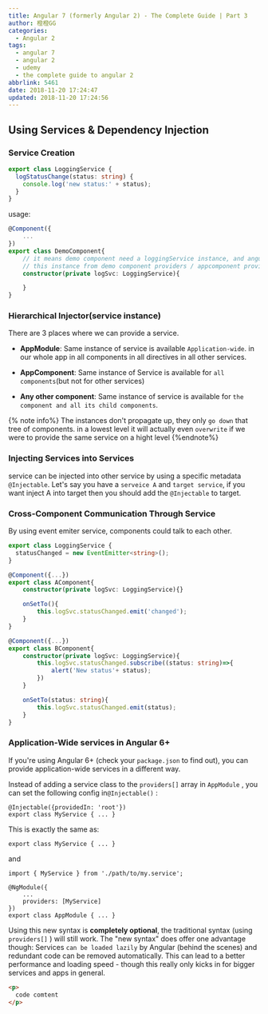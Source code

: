 ```yaml
---
title: Angular 7 (formerly Angular 2) - The Complete Guide | Part 3
author: 橙橙GG
categories:
  - Angular 2
tags:
  - angular 7
  - angular 2
  - udemy
  - the complete guide to angular 2
abbrlink: 5461
date: 2018-11-20 17:24:47
updated: 2018-11-20 17:24:56
---
```


## Using Services & Dependency Injection

### Service Creation

```typescript logging.service.ts
export class LoggingService {
  logStatusChange(status: string) {
    console.log('new status:' + status);
  }
}
```

<!--more-->

usage:

```typescript demo.component.ts
@Component({
    ...
})
export class DemoComponent{
    // it means demo component need a loggingService instance, and angular injector will give us
    // this instance from demo component providers / appcomponent providers / appmodule providers
    constructor(private logSvc: LoggingService){

    }
}

```

### Hierarchical Injector(service instance)

There are 3 places where we can provide a service.

- **AppModule**: Same instance of service is available `Application-wide`. in our whole app in all components in all directives in all other services.

- **AppComponent**: Same instance of Service is available for `all components`(but not for other services)

- **Any other component**: Same instance of service is available for `the component and all its child components`.

{% note info%}
The instances don't propagate up, they only `go down` that tree of components. in a lowest level it will actually even `overwrite` if we were to provide the same service on a hight level
{%endnote%}

### Injecting Services into Services

service can be injected into other service by using a specific metadata `@Injectable`. Let's say you have a `serveice A` and `target service`, if you want inject A into target then you should add the `@Injectable` to target.

### Cross-Component Communication Through Service

By using event emiter service, components could talk to each other.

```typescript logging.service.ts
export class LoggingService {
  statusChanged = new EventEmitter<string>();
}
```

```typescript component A
@Component({...})
export class AComponent{
    constructor(private logSvc: LoggingService){}

    onSetTo(){
        this.logSvc.statusChanged.emit('changed');
    }
}
```

```typescript component B
@Component({...})
export class BComponent{
    constructor(private logSvc: LoggingService){
        this.logSvc.statusChanged.subscribe((status: string)=>{
            alert('New status'+ status);
        })
    }

    onSetTo(status: string){
        this.logSvc.statusChanged.emit(status);
    }
}
```

### Application-Wide services in Angular 6+

If you're using Angular 6+ (check your `package.json` to find out), you can provide application-wide services in a different way.

Instead of adding a service class to the `providers[]` array in `AppModule` , you can set the following config in`@Injectable()` :

```
@Injectable({providedIn: 'root'})
export class MyService { ... }
```

This is exactly the same as:

```
export class MyService { ... }
```

and

```
import { MyService } from './path/to/my.service';

@NgModule({
    ...
    providers: [MyService]
})
export class AppModule { ... }
```

Using this new syntax is **completely optional**, the traditional syntax (using `providers[]` ) will still work. The "new syntax" does offer one advantage though: Services `can be loaded lazily` by Angular (behind the scenes) and redundant code can be removed automatically. This can lead to a better performance and loading speed - though this really only kicks in for bigger services and apps in general.


```html title http://baidu.com baidu
<p>
  code comtent
</p>
```
